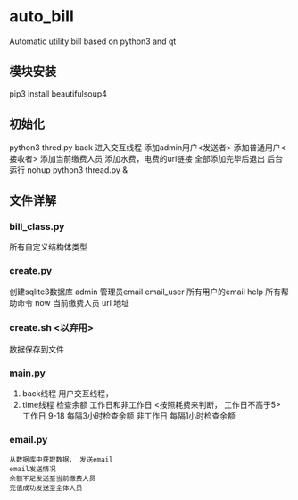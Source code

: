 # auto_bill
Automatic utility bill based on python3 and qt

## 模块安装
pip3 install beautifulsoup4

## 初始化
python3 thred.py back   进入交互线程
添加admin用户<发送者>
添加普通用户<接收者>
添加当前缴费人员
添加水费，电费的url链接
全部添加完毕后退出
后台运行    nohup python3 thread.py &

## 文件详解
### bill_class.py
所有自定义结构体类型

### create.py
创建sqlite3数据库
admin       管理员email
email_user  所有用户的email
help        所有帮助命令
now         当前缴费人员
url         地址

### create.sh   <以弃用>
数据保存到文件

### main.py
1. back线程
   用户交互线程，
2. time线程
   检查余额
   工作日和非工作日 <按照耗费来判断， 工作日不高于5>
   工作日 9-18 每隔3小时检查余额
   非工作日     每隔1小时检查余额

### email.py
    从数据库中获取数据， 发送email
    email发送情况
    余额不足发送至当前缴费人员
    充值成功发送至全体人员
